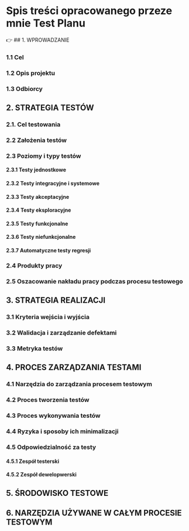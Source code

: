 # Spis treści opracowanego przeze mnie Test Planu

👉 ## 1. WPROWADZANIE 
### 1.1 Cel
### 1.2 Opis projektu
### 1.3 Odbiorcy

## 2. STRATEGIA TESTÓW
### 2.1. Cel testowania
### 2.2 Założenia testów
### 2.3 Poziomy i typy testów
#### 2.3.1 Testy jednostkowe
#### 2.3.2 Testy integracyjne i systemowe
#### 2.3.3 Testy akceptacyjne
#### 2.3.4 Testy eksploracyjne
#### 2.3.5 Testy funkcjonalne
#### 2.3.6 Testy niefunkcjonalne
#### 2.3.7 Automatyczne testy regresji
### 2.4 Produkty pracy
### 2.5 Oszacowanie nakładu pracy podczas procesu testowego

## 3. STRATEGIA REALIZACJI
### 3.1 Kryteria wejścia i wyjścia
### 3.2 Walidacja i zarządzanie defektami
### 3.3 Metryka testów

## 4. PROCES ZARZĄDZANIA TESTAMI
### 4.1 Narzędzia do zarządzania procesem testowym
### 4.2 Proces tworzenia testów
### 4.3 Proces wykonywania testów
### 4.4 Ryzyka i sposoby ich minimalizacji
### 4.5 Odpowiedzialność za testy
#### 4.5.1 Zespół testerski
#### 4.5.2 Zespół dewelopwerski
 
## 5. ŚRODOWISKO TESTOWE

## 6. NARZĘDZIA UŻYWANE W CAŁYM PROCESIE TESTOWYM
